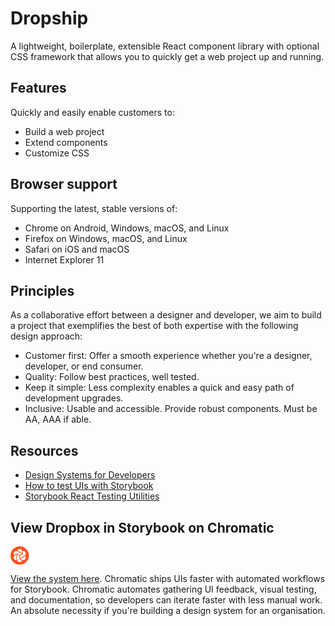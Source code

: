 # Dropship

A lightweight, boilerplate, extensible React component library with optional CSS
framework that allows you to quickly get a web project up and running.

## Features

Quickly and easily enable customers to:

- Build a web project
- Extend components
- Customize CSS

## Browser support

Supporting the latest, stable versions of:

- Chrome on Android, Windows, macOS, and Linux
- Firefox on Windows, macOS, and Linux
- Safari on iOS and macOS
- Internet Explorer 11

## Principles

As a collaborative effort between a designer and developer, we aim to build a
project that exemplifies the best of both expertise with the following design
approach:

- Customer first: Offer a smooth experience whether you're a designer,
  developer, or end consumer.
- Quality: Follow best practices, well tested.
- Keep it simple: Less complexity enables a quick and easy path of development
  upgrades.
- Inclusive: Usable and accessible. Provide robust components. Must be AA, AAA
  if able.

## Resources

- [Design Systems for Developers](https://storybook.js.org/tutorials/design-systems-for-developers/react/en/introduction/)
- [How to test UIs with Storybook](https://storybook.js.org/docs/react/writing-tests/introduction)
- [Storybook React Testing Utilities](https://storybook.js.org/addons/@storybook/testing-react)

## View Dropbox in Storybook on Chromatic

<p><svg id="Layer_1" xmlns="http://www.w3.org/2000/svg" width="150" viewBox="0 0 429 84"><path fill="#fff" id="logotype-characters" d="M328.514 28.754c8.295 0 14.537 4.567 14.537 14.51v19.881h-8.294l.244-4.809c-2.467 3.607-5.75 5.53-10.842 5.53-6.817 0-12.406-3.125-12.406-10.661 0-6.979 5.752-10.02 13.556-10.102h9.448c0-5.373-2.465-7.617-6.899-7.617-3.57 0-5.947 1.205-7.725 2.737l-5.992-3.376-.084-.083c.053-.06.104-.123.156-.178 3.023-3.429 7.11-5.832 14.301-5.832zm6.243 22.603v-2.645h-8.872c-3.615 0-5.998 1.284-5.998 4.253 0 2.884 2.301 4.405 6.572 4.405 4.848.001 8.298-2.325 8.298-6.013zm87.602 1.429L429 56.529c-3.266 4.436-8.587 7.337-14.611 7.337-9.935 0-17.985-7.862-17.985-17.558 0-9.694 8.05-17.555 17.985-17.555 6.016 0 11.32 2.889 14.59 7.309l-6.642 3.745a10.47 10.47 0 0 0-7.948-3.625c-5.72 0-10.374 4.542-10.374 10.125 0 5.582 4.654 10.127 10.374 10.127a10.453 10.453 0 0 0 7.97-3.648zm-291.403 0l6.641 3.743c-3.266 4.436-8.587 7.337-14.611 7.337-9.935 0-17.986-7.862-17.986-17.558 0-9.694 8.05-17.555 17.986-17.555 6.015 0 11.32 2.889 14.59 7.309l-6.642 3.745a10.47 10.47 0 0 0-7.948-3.625c-5.72 0-10.374 4.542-10.374 10.125 0 5.582 4.654 10.127 10.374 10.127a10.451 10.451 0 0 0 7.97-3.648zm121.446-23.31h8.296l-.164 5.772c2.302-4.248 5.833-6.494 10.27-6.494 5.009 0 8.298 2.322 10.104 6.412 2.71-4.007 6.817-6.412 11.827-6.412 8.131 0 12.976 5.292 12.976 13.867v20.523h-8.293v-19.72c0-4.651-1.728-7.216-6.491-7.216-4.842 0-7.721 2.887-7.721 8.5v18.437h-8.293V43.424c0-4.651-1.646-7.216-6.41-7.216-4.93 0-7.804 2.887-7.804 8.5v18.437h-8.296V29.476zM143.595 10h8.294v25.407c2.22-4.167 6.328-6.653 11.506-6.653 7.634 0 12.894 5.292 12.894 14.432v19.959h-8.3V43.826c0-4.811-2.297-7.618-7.147-7.618-5.42 0-8.953 3.208-8.953 8.66v18.276h-8.294V10zm84.235 18.754c9.939 0 17.988 7.86 17.988 17.555s-8.049 17.558-17.988 17.558c-9.932 0-17.986-7.862-17.986-17.558 0-9.695 8.054-17.555 17.986-17.555zm0 7.43c-5.717 0-10.373 4.541-10.373 10.125 0 5.582 4.656 10.127 10.373 10.127 5.727 0 10.381-4.545 10.381-10.127 0-5.584-4.654-10.126-10.381-10.125zm-43.295-6.708h8.3l-.085 6.331c2.305-5.29 6.245-6.974 10.024-6.974 1.768 0 3.16.29 4.345.78.467.19 1.443.648 2.393 1.342 0 0-1.15 1.396-2.161 3.094-1.016 1.7-1.702 3.522-1.702 3.522-1.314-.64-2.63-1.124-4.517-1.124-4.929 0-8.297 2.806-8.297 10.344v16.354h-8.3V29.476zm196.257 33.719V29.476h8.392v33.719h-8.392zm-1.315-46.804c0-3.05 2.549-5.3 5.51-5.3 2.963 0 5.514 2.25 5.514 5.3 0 3.21-2.551 5.378-5.514 5.378-2.962 0-5.51-2.167-5.51-5.378zm-24.734 35.406V36.3h-5.183v-6.824h5.183V10h8.309v19.477h9.214V36.3h-9.214v15.655c0 3.855 1.317 4.98 3.455 4.98 1.976 0 3.209-.885 4.113-1.607l3.95 5.459c-1.73 1.607-4.444 3.213-8.887 3.213-6.497 0-10.941-3.212-10.94-12.203z"></path><circle fill="#FC521F" cx="42" cy="42" r="42"></circle><path fill="#FFF" d="M51.87 61.316l-6.674-3.852 20.078-11.581c.77-.444 1.495-.954 2.17-1.522 2.61 3.716 2.866 8.609.54 12.639a11.846 11.846 0 0 1-10.23 5.895c-2.057 0-4.09-.545-5.884-1.58v.001zm-1.608 2.782c.77.445 1.574.819 2.405 1.12C50.75 69.332 46.638 72 41.98 72c-6.502 0-11.795-5.287-11.795-11.785V37.051l10.187 5.879v14.535c0 .574.307 1.104.804 1.391l9.086 5.242zm-24.025-1.205a11.84 11.84 0 0 1-10.225-5.891 11.699 11.699 0 0 1-1.176-8.943 11.706 11.706 0 0 1 5.495-7.158l6.672-3.85.001 23.16c0 .889.076 1.77.231 2.643-.332.026-.666.039-.998.039zM52.2 34.268l-10.184 5.875-12.6-7.267a1.612 1.612 0 0 0-1.607 0l-9.086 5.241c-.77.443-1.496.95-2.172 1.521-2.608-3.715-2.863-8.609-.539-12.639a11.845 11.845 0 0 1 10.229-5.896c2.055 0 4.09.548 5.884 1.582L52.2 34.268zM41.98 12c6.505 0 11.795 5.287 11.795 11.788v7.7l-20.072-11.58a14.966 14.966 0 0 0-2.408-1.122C33.211 14.669 37.325 12 41.98 12zm26.003 15.003c3.25 5.629 1.314 12.851-4.319 16.101l-20.075 11.58V42.932l12.599-7.269c.498-.287.805-.817.805-1.391V23.788c0-.885-.08-1.767-.232-2.636a11.842 11.842 0 0 1 11.222 5.851z"></path></svg></p>

[View the system here](https://www.chromatic.com/library?appId=631f78fcd3892fd3ecc244d2&branch=main).
Chromatic ships UIs faster with automated workflows for Storybook. Chromatic
automates gathering UI feedback, visual testing, and documentation, so
developers can iterate faster with less manual work. An absolute necessity if
you're building a design system for an organisation.
